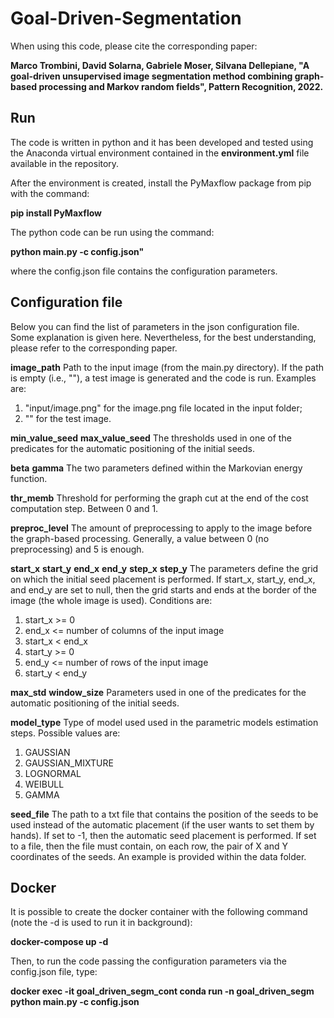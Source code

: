 # Goal-Driven-Segmentation

When using this code, please cite the corresponding paper:

**Marco Trombini, David Solarna, Gabriele Moser, Silvana Dellepiane, "A goal-driven unsupervised image segmentation method combining graph-based processing and Markov random fields", Pattern Recognition, 2022.** 

## Run

The code is written in python and it has been developed and tested using the Anaconda virtual environment contained in the **environment.yml** file available in the repository.

After the environment is created, install the PyMaxflow package from pip with the command:

**pip install PyMaxflow**

The python code can be run using the command:

**python main.py -c config.json"**

where the config.json file contains the configuration parameters.

## Configuration file

Below you can find the list of parameters in the json configuration file. Some explanation is given here. Nevertheless, for the best understanding, please refer to the corresponding paper.

**image_path**
Path to the input image (from the main.py directory). If the path is empty (i.e., ""), a test image is generated and the code is run.
Examples are: 
1. "input/image.png" for the image.png file located in the input folder; 
2. "" for the test image.

**min_value_seed**
**max_value_seed**
The thresholds used in one of the predicates for the automatic positioning of the initial seeds.

**beta**
**gamma**
The two parameters defined within the Markovian energy function.

**thr_memb**
Threshold for performing the graph cut at the end of the cost computation step. Between 0 and 1.

**preproc_level**
The amount of preprocessing to apply to the image before the graph-based processing. Generally, a value between 0 (no preprocessing) and 5 is enough.

**start_x**
**start_y**
**end_x**
**end_y**
**step_x**
**step_y**
The parameters define the grid on which the initial seed placement is performed. 
If start_x, start_y, end_x, and end_y are set to null, then the grid starts and ends at the border of the image (the whole image is used).
Conditions are:
1. start_x >= 0 
2. end_x <= number of columns of the input image
3. start_x < end_x
4. start_y >= 0
5. end_y <= number of rows of the input image
6. start_y < end_y 

**max_std**
**window_size**
Parameters used in one of the predicates for the automatic positioning of the initial seeds.

**model_type**
Type of model used used in the parametric models estimation steps.
Possible values are:
1. GAUSSIAN
2. GAUSSIAN_MIXTURE
3. LOGNORMAL
4. WEIBULL
5. GAMMA

**seed_file**
The path to a txt file that contains the position of the seeds to be used instead of the automatic placement (if the user wants to set them by hands).
If set to -1, then the automatic seed placement is performed.
If set to a file, then the file must contain, on each row, the pair of X and Y coordinates of the seeds. An example is provided within the data folder.

## Docker

It is possible to create the docker container with the following command (note the -d is used to run it in background):

**docker-compose up -d**

Then, to run the code passing the configuration parameters via the config.json file, type:

**docker exec -it goal_driven_segm_cont conda run -n goal_driven_segm python main.py -c config.json**
